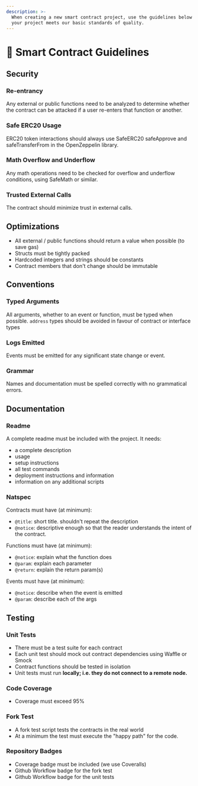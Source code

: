 ```yaml
---
description: >-
  When creating a new smart contract project, use the guidelines below to ensure
  your project meets our basic standards of quality.
---
```


# 📐 Smart Contract Guidelines

## Security

### Re-entrancy

Any external or public functions need to be analyzed to determine whether the contract can be attacked if a user re-enters that function or another.

### Safe ERC20 Usage

ERC20 token interactions should always use SafeERC20 safeApprove and safeTransferFrom in the OpenZeppelin library.

### Math Overflow and Underflow

Any math operations need to be checked for overflow and underflow conditions, using SafeMath or similar.

### Trusted External Calls

The contract should minimize trust in external calls.

## Optimizations

* All external / public functions should return a value when possible \(to save gas\)
* Structs must be tightly packed
* Hardcoded integers and strings should be constants
* Contract members that don't change should be immutable

## Conventions

### Typed Arguments

All arguments, whether to an event or function, must be typed when possible. `address` types should be avoided in favour of contract or interface types

### Logs Emitted

Events must be emitted for any significant state change or event.

### Grammar

Names and documentation must be spelled correctly with no grammatical errors.

## Documentation

### Readme

A complete readme must be included with the project. It needs:

* a complete description
* usage
* setup instructions
* all test commands
* deployment instructions and information
* information on any additional scripts

### Natspec

Contracts must have \(at minimum\):

* `@title`: short title.  shouldn't repeat the description
* `@notice`: descriptive enough so that the reader understands the intent of the contract.

Functions must have \(at minimum\):

* `@notice`: explain what the function does
* `@param`: explain each parameter
* `@return`: explain the return param\(s\)

Events must have \(at minimum\):

* `@notice`: describe when the event is emitted
* `@param`: describe each of the args

## Testing

### Unit Tests

* There must be a test suite for each contract
* Each unit test should mock out contract dependencies using Waffle or Smock
* Contract functions should be tested in isolation
* Unit tests must run **locally; i.e. they do not connect to a remote node.**

### Code Coverage

* Coverage must exceed 95%

### Fork Test

* A fork test script tests the contracts in the real world
* At a minimum the test must execute the "happy path" for the code.

### Repository Badges

* Coverage badge must be included \(we use Coveralls\)
* Github Workflow badge for the fork test 
* Github Workflow badge for the unit tests

